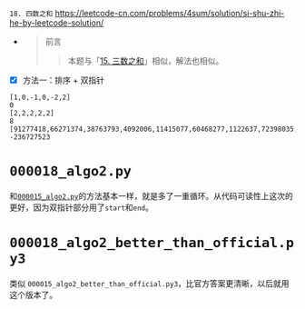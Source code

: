 
`18. 四数之和` https://leetcode-cn.com/problems/4sum/solution/si-shu-zhi-he-by-leetcode-solution/
- > 前言
  >> 本题与「[15. 三数之和](https://leetcode-cn.com/problems/3sum/)」相似，解法也相似。
- [x] 方法一：排序 + 双指针

```
[1,0,-1,0,-2,2]
0
[2,2,2,2,2]
8
[91277418,66271374,38763793,4092006,11415077,60468277,1122637,72398035,-62267800,22082642,60359529,-16540633,92671879,-64462734,-55855043,-40899846,88007957,-57387813,-49552230,-96789394,18318594,-3246760,-44346548,-21370279,42493875,25185969,83216261,-70078020,-53687927,-76072023,-65863359,-61708176,-29175835,85675811,-80575807,-92211746,44755622,-23368379,23619674,-749263,-40707953,-68966953,72694581,-52328726,-78618474,40958224,-2921736,-55902268,-74278762,63342010,29076029,58781716,56045007,-67966567,-79405127,-45778231,-47167435,1586413,-58822903,-51277270,87348634,-86955956,-47418266,74884315,-36952674,-29067969,-98812826,-44893101,-22516153,-34522513,34091871,-79583480,47562301,6154068,87601405,-48859327,-2183204,17736781,31189878,-23814871,-35880166,39204002,93248899,-42067196,-49473145,-75235452,-61923200,64824322,-88505198,20903451,-80926102,56089387,-58094433,37743524,-71480010,-14975982,19473982,47085913,-90793462,-33520678,70775566,-76347995,-16091435,94700640,17183454,85735982,90399615,-86251609,-68167910,-95327478,90586275,-99524469,16999817,27815883,-88279865,53092631,75125438,44270568,-23129316,-846252,-59608044,90938699,80923976,3534451,6218186,41256179,-9165388,-11897463,92423776,-38991231,-6082654,92275443,74040861,77457712,-80549965,-42515693,69918944,-95198414,15677446,-52451179,-50111167,-23732840,39520751,-90474508,-27860023,65164540,26582346,-20183515,99018741,-2826130,-28461563,-24759460,-83828963,-1739800,71207113,26434787,52931083,-33111208,38314304,-29429107,-5567826,-5149750,9582750,85289753,75490866,-93202942,-85974081,7365682,-42953023,21825824,68329208,-87994788,3460985,18744871,-49724457,-12982362,-47800372,39958829,-95981751,-71017359,-18397211,27941418,-34699076,74174334,96928957,44328607,49293516,-39034828,5945763,-47046163,10986423,63478877,30677010,-21202664,-86235407,3164123,8956697,-9003909,-18929014,-73824245]
-236727523
```

# `000018_algo2.py`

和[`000015_algo2.py`](https://github.com/BIAOXYZ/variousCodes/blob/master/_CodeTopics/LeetCode/000015/000015_algo2.py)的方法基本一样，就是多了一重循环。从代码可读性上这次的更好，因为双指针部分用了`start`和`end`。

# `000018_algo2_better_than_official.py3`

类似 `000015_algo2_better_than_official.py3`，比官方答案更清晰，以后就用这个版本了。
